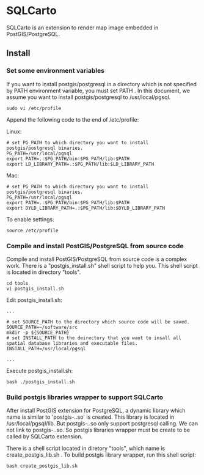 # SQLCarto

SQLCarto is an extension to render map image embedded in PostGIS/PostgreSQL.

## Install

### Set some environment variables
If you want to install postgis/postgresql in a directory which is not specified by PATH environment variable, 
you must set PATH .
In this document, we assume you want to install postgis/postgresql to /usr/local/pgsql.

```
sudo vi /etc/profile
```
Append the following code to the end of /etc/profile:

Linux:

```shell
# set PG_PATH to which directory you want to install postgis/postgresql binaries.
PG_PATH=/usr/local/pgsql   
export PATH=.:$PG_PATH/bin:$PG_PATH/lib:$PATH
export LD_LIBRARY_PATH=.:$PG_PATH/lib:$LD_LIBRARY_PATH
```

Mac:

```shell
# set PG_PATH to which directory you want to install postgis/postgresql binaries.
PG_PATH=/usr/local/pgsql   
export PATH=.:$PG_PATH/bin:$PG_PATH/lib:$PATH
export DYLD_LIBRARY_PATH=.:$PG_PATH/lib:$DYLD_LIBRARY_PATH
```

To enable settings:

```shell
source /etc/profile
```






### Compile and install PostGIS/PostgreSQL from source code

Compile and install PostGIS/PostgreSQL from source code is a complex work. There is a "postgis_install.sh" shell script  to help you. This shell script is located in directory "tools".

```shell
cd tools
vi postgis_install.sh
```

Edit postgis_install.sh:

```shell
...

# set SOURCE_PATH to the directory which source code will be saved.
SOURCE_PATH=~/software/src
mkdir -p ${SOURCE_PATH}
# set INSTALL_PATH to the deirectory that you want to insall all spatial database libraries and executable files.
INSTALL_PATH=/usr/local/pgsql

...
```

Execute postgis_install.sh:
```
bash ./postgis_install.sh
```


### Build postgis libraries wrapper to support SQLCarto

After install PostGIS extension for PostgreSQL, a dynamic library which name is similar to 'postgis-*.*.so' is created. This library is located in /usr/local/pgsql/lib. But postgis-*.*.so only support postgresql calling. We can not link to postgis-*.*.so. So postgis libraries wrapper must be create to be called by SQLCarto extension.

There is a shell script located in diretory "tools", which name is create_postgis_lib.sh . To build postgis library wrapper, run this shell script: 

```shell
bash create_postgis_lib.sh
```

